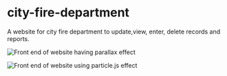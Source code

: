 # city-fire-department
A website for city fire department to update,view, enter, delete records and reports. 

![Front end of website having parallax effect](../master/website_images/city_fire_website.png)

![Front end of website using particle.js effect](../master/website_images/city_fire_website1.png)
